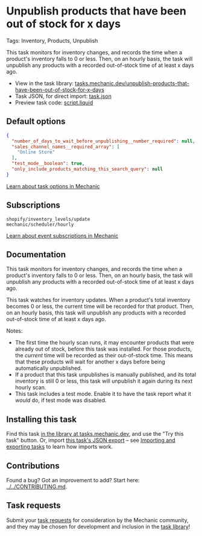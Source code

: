 # Unpublish products that have been out of stock for x days

Tags: Inventory, Products, Unpublish

This task monitors for inventory changes, and records the time when a product's inventory falls to 0 or less. Then, on an hourly basis, the task will unpublish any products with a recorded out-of-stock time of at least x days ago.

* View in the task library: [tasks.mechanic.dev/unpublish-products-that-have-been-out-of-stock-for-x-days](https://tasks.mechanic.dev/unpublish-products-that-have-been-out-of-stock-for-x-days)
* Task JSON, for direct import: [task.json](../../tasks/unpublish-products-that-have-been-out-of-stock-for-x-days.json)
* Preview task code: [script.liquid](./script.liquid)

## Default options

```json
{
  "number_of_days_to_wait_before_unpublishing__number_required": null,
  "sales_channel_names__required_array": [
    "Online Store"
  ],
  "test_mode__boolean": true,
  "only_include_products_matching_this_search_query": null
}
```

[Learn about task options in Mechanic](https://learn.mechanic.dev/core/tasks/options)

## Subscriptions

```liquid
shopify/inventory_levels/update
mechanic/scheduler/hourly
```

[Learn about event subscriptions in Mechanic](https://learn.mechanic.dev/core/tasks/subscriptions)

## Documentation

This task monitors for inventory changes, and records the time when a product's inventory falls to 0 or less. Then, on an hourly basis, the task will unpublish any products with a recorded out-of-stock time of at least x days ago.

This task watches for inventory updates. When a product's total inventory becomes 0 or less, the current time will be recorded for that product. Then, on an hourly basis, this task will unpublish any products with a recorded out-of-stock time of at least x days ago.

Notes:

* The first time the hourly scan runs, it may encounter products that were already out of stock, before this task was installed. For those products, the _current_ time will be recorded as their out-of-stock time. This means that these products will wait for another x days before being automatically unpublished.
* If a product that this task unpublishes is manually published, and its total inventory is still 0 or less, this task will unpublish it again during its next hourly scan.
* This task includes a test mode. Enable it to have the task report what it _would_ do, if test mode was disabled.

## Installing this task

Find this task [in the library at tasks.mechanic.dev](https://tasks.mechanic.dev/unpublish-products-that-have-been-out-of-stock-for-x-days), and use the "Try this task" button. Or, import [this task's JSON export](../../tasks/unpublish-products-that-have-been-out-of-stock-for-x-days.json) – see [Importing and exporting tasks](https://learn.mechanic.dev/core/tasks/import-and-export) to learn how imports work.

## Contributions

Found a bug? Got an improvement to add? Start here: [../../CONTRIBUTING.md](../../CONTRIBUTING.md).

## Task requests

Submit your [task requests](https://mechanic.canny.io/task-requests) for consideration by the Mechanic community, and they may be chosen for development and inclusion in the [task library](https://tasks.mechanic.dev/)!
